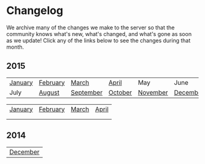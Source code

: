 ---
---
# Changelog

We archive many of the changes we make to the server so that the community knows what's new, what's changed, and what's gone as soon as we update! Click any of the links below to see the changes during that month.


## 2015
|  |  |  |  |  |  |  |
| --- | --- | --- | --- | --- | --- | --- |
|[January](/changelog/2015/1.md) | [February](/changelog/2015/2.md) | [March](/changelog/2015/3.md) | [April](/changelog/2015/4.md) | May | June |
|July | [August](/changelog/2015/8.md) | [September](/changelog/2015/9.md) | [October](/changelog/2015/10.md) | [November](/changelog/2015/11.md) | [December](/changelog/2015/12.md)|

|   	|   	|   	|   	|
|---	|---	|---	|---	|
|[January](/changelog/2015/1.md)   	| [February](/changelog/2015/2.md)  	| [March](/changelog/2015/3.md)  	|[April](/changelog/2015/4.md)   	|
|   	|   	|   	|   	|
|   	|   	|   	|   	|

## 2014
| |
| ---
| [December](/changelog/2014/12.md) |
